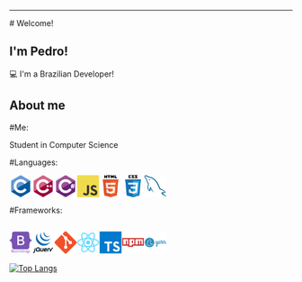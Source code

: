 ----------------------------------------------------------------------------
<link rel="stylesheet" href="https://cdn.jsdelivr.net/gh/devicons/devicon@v2.12.0/devicon.min.css">
# Welcome!

 

## I'm Pedro!

:computer: I'm a Brazilian Developer!

 <i class="devicon-cplusplus-plain"></i>

## About me

#Me:

Student in Computer Science

#Languages:

<img width=40 align="center" src="https://github.com/devicons/devicon/blob/master/icons/c/c-original.svg" /><img width=40 align="center" src="https://github.com/devicons/devicon/blob/master/icons/cplusplus/cplusplus-original.svg" /><img width=40 align="center" src="https://github.com/devicons/devicon/blob/master/icons/csharp/csharp-original.svg" /><img width=40 align="center" src="https://github.com/devicons/devicon/blob/master/icons/javascript/javascript-original.svg" /><img width=40 align="center" src="https://github.com/devicons/devicon/blob/master/icons/html5/html5-original-wordmark.svg" /><img width=40 align="center" src="https://github.com/devicons/devicon/blob/master/icons/css3/css3-original-wordmark.svg" /><img width=40 align="center" src="https://github.com/devicons/devicon/blob/master/icons/mysql/mysql-original.svg" />

#Frameworks:

<img width=40 align="center" src="https://github.com/devicons/devicon/blob/master/icons/bootstrap/bootstrap-plain-wordmark.svg" /><img width=40 align="center" src="https://github.com/devicons/devicon/blob/master/icons/jquery/jquery-original-wordmark.svg" /><img width=40 align="center" src="https://github.com/devicons/devicon/blob/master/icons/git/git-original.svg" /><img width=40 align="center" src="https://github.com/devicons/devicon/blob/master/icons/react/react-original.svg" /><img width=40 align="center" src="https://github.com/devicons/devicon/blob/master/icons/typescript/typescript-original.svg" /><img width=40 align="center" src="https://github.com/devicons/devicon/blob/master/icons/npm/npm-original-wordmark.svg" /><img width=40 align="center" src="https://github.com/devicons/devicon/blob/master/icons/yarn/yarn-original-wordmark.svg" />
----------------------------------------------------------------------------------

[![Top Langs](https://github-readme-stats.vercel.app/api/top-langs/?username=PedroGontijo13)](https://github.com/anuraghazra/github-readme-stats)
